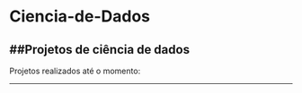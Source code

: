 # Ciencia-de-Dados
##Projetos de ciência de dados
----------------------------
Projetos realizados até o momento:

----------------------------
